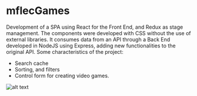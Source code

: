 # mflecGames

Development of a SPA using React for the Front End, and Redux as stage management. The components were developed with CSS without the use of external libraries. It consumes data from an API through a Back End developed in NodeJS using Express, adding new functionalities to the original API. Some characteristics of the project:
- Search cache
- Sorting, and filters
- Control form for creating video games.

![alt text](http://url/to/Landing.png)
